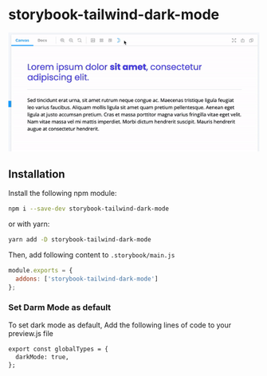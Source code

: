 # storybook-tailwind-dark-mode

![Example](./example.gif)

## Installation

Install the following npm module:

```sh
npm i --save-dev storybook-tailwind-dark-mode
```

or with yarn:

```sh
yarn add -D storybook-tailwind-dark-mode
```

Then, add following content to `.storybook/main.js`

```js
module.exports = {
  addons: ['storybook-tailwind-dark-mode']
};
```

### Set Darm Mode as default

To set dark mode as default, Add the following lines of code to your preview.js file

```
export const globalTypes = {
  darkMode: true,
};
```
